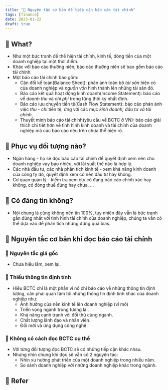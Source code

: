 ```yaml
---
title: "🌱 Nguyên tắc cơ bản để tiếp cận báo cáo tài chính"
tags: [finance]
date: 2023-01-22
draft: true
---
```


## 🌿 What?

- Như một bức tranh để thể hiện tài chính, kinh tế, dòng tiền của một doanh nghiệp tại một thời điểm.
- Khác với báo cáo thường niên, báo cáo thường niên sẽ bao gồm báo cáo tài chính.
- Một báo cáo tài chính bao gồm:
	- Cân đối kế toán(Balance Sheet): phản ánh toàn bộ *tài sản* hiện có của doanh nghiệp và *nguồn vốn* hình thành lên những tài sản đó.
	- Báo cáo kết quả hoạt động kinh doanh(Income Statement): báo cáo về *doanh thu* và *chi phí* trong từng thời kỳ nhất định.
	- Báo cáo lưu chuyển tiền tệ(Cash Flow Statement): báo cáo phản ánh việc *thu - chi* tiền tệ, ứng với các mục *kinh doanh, đầu tư và tài chính*.
	- Thuyết minh báo cáo tài chính(yêu cầu về BCTC ở VN): báo cáo giải thích chi tiết hơn về tình hình kinh doanh và tài chính của doanh nghiệp mà các báo cáo nêu trên chưa thể hiện rõ.

## 🌿 Phục vụ đối tượng nào?
- Ngân hàng - họ sẽ đọc báo cáo tài chính để quyết định xem nên cho doanh nghiệp vay bao nhiêu, với lãi suất thế nào là hợp lý.
- Các nhà đầu tư, các nhà phân tích kinh tế - xem khả năng kinh doanh của công ty đó, quyết định xem có nên đầu tư hay không.
- Cơ quan quản lý - kiểm tra xem cty có đang báo cáo chính xác hay không, có đóng thuế đúng hay chưa, ...

## 🌿 Có đáng tin không?
- Nói chung là cũng không nên tin 100%, tuy nhiên đây vẫn là bức tranh gần đúng nhất với tình hình tài chính của doanh nghiệp, chúng ta vẫn có thể dựa vào để phân tích nhưng đừng quá bias.

## 🌿 Nguyên tắc cơ bản khi đọc báo cáo tài chính

### 🌱 Nguyên tắc giá gốc
- Chưa hiểu lắm, xem lại. 

### 🌱 Thiếu thông tin định tính
- Hiểu BCTC chỉ là một phần vì nó chỉ báo cáo về những thông tin định lượng, cần phải quan tâm tới những thông tin định tính khác của doanh nghiệp như:
	- Ảnh hưởng của nền kinh tế lên doanh nghiệp (vĩ mô)
	- Triển vọng ngành trong tương lai.
	- Khả năng cạnh tranh với đối thủ cùng ngành.
	- Chất lượng lãnh đạo và nhân viên.
	- Đổi mới và ứng dụng công nghệ.

### 🌱 Không có cách đọc BCTC cụ thể
- Với từng đối tượng đọc BCTC sẽ có những tiếp cận khác nhau.
- Nhưng nhìn chung khi đọc sẽ vẫn có 2 nguyên tác:
	- Nhìn xu hướng phát triển của một doanh nghiệp trong nhiều năm.
	- So sánh doanh nghiệp với những doanh nghiệp khác trong ngành.



## 🌿 Refer 
